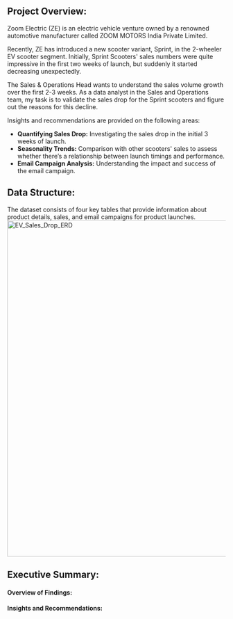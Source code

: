 
## Project Overview:

Zoom Electric (ZE) is an electric vehicle venture owned by a renowned automotive manufacturer called ZOOM MOTORS India Private Limited.

Recently, ZE has introduced a new scooter variant, Sprint, in the 2-wheeler EV scooter segment. Initially, Sprint Scooters' sales numbers were quite impressive in the first two weeks of launch, but suddenly it started decreasing unexpectedly.

The Sales & Operations Head wants to understand the sales volume growth over the first 2-3 weeks. As a data analyst in the Sales and Operations team, my task is to validate the sales drop for the Sprint scooters and figure out the reasons for this decline.

Insights and recommendations are provided on the following areas:


- **Quantifying Sales Drop:** Investigating the sales drop in the initial 3 weeks of launch.
- **Seasonality Trends:** Comparison with other scooters' sales to assess whether there’s a relationship between launch timings and performance.
- **Email Campaign Analysis:**  Understanding the impact and success of the email campaign.



## Data Structure:

The dataset consists of four key tables that provide information about product details, sales, and email campaigns for product launches.
<img width="1920" height="773" alt="EV_Sales_Drop_ERD" src="https://github.com/user-attachments/assets/fe079b92-be1a-4651-9524-8a56841e61a3" />

## Executive Summary:

#### Overview of Findings:

#### Insights and Recommendations:



